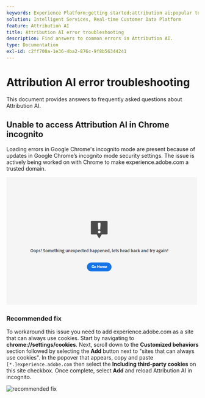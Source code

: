 ```yaml
---
keywords: Experience Platform;getting started;attribution ai;popular topics;attribution ai input;attribution ai output;attribution ai troubleshooting;attribution ai errors
solution: Intelligent Services, Real-time Customer Data Platform
feature: Attribution AI
title: Attribution AI error troubleshooting
description: Find answers to common errors in Attribution AI.
type: Documentation
exl-id: c2ff700a-1e36-4ba2-876c-9f8b56344241
---
```

# Attribution AI error troubleshooting

This document provides answers to frequently asked questions about Attribution AI.

## Unable to access Attribution AI in Chrome incognito

Loading errors in Google Chrome's incognito mode are present because of updates in Google Chrome’s incognito mode security settings. The issue is actively being worked on with Chrome to make experience.adobe.com a trusted domain.

<img src='./images/faq/error.PNG' width=500 /><br />

### Recommended fix

To workaround this issue you need to add experience.adobe.com as a site that can always use cookies. Start by navigating to **chrome://settings/cookies**. Next, scroll down to the **Customized behaviors** section followed by selecting the **Add** button next to "sites that can always use cookies". In the popover that appears, copy and paste `[*.]experience.adobe.com` then select the **Including third-party cookies** on this site checkbox. Once complete, select **Add** and reload Attribution AI in incognito.

![recommended fix](./images/faq/cookies2.gif)

